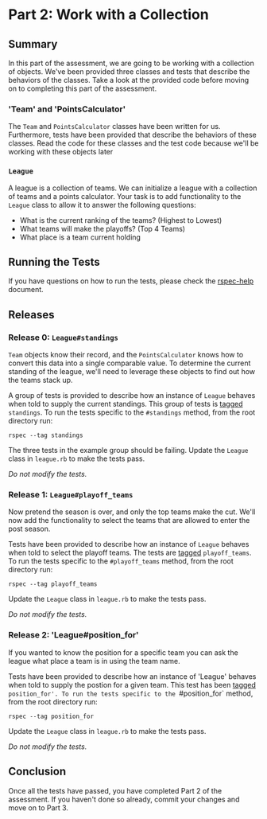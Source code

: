 # Part 2: Work with a Collection
## Summary
In this part of the assessment, we are going to be working with a collection of objects.  We've been provided three classes and tests that describe the behaviors of the classes.  Take a look at the provided code before moving on to completing this part of the assessment.

### 'Team' and 'PointsCalculator'
The `Team` and `PointsCalculator` classes have been written for us.  Furthermore, tests have been provided that describe the behaviors of these classes.  Read the code for these classes and the test code because we'll be working with these objects later

### `League`
A league is a collection of teams. We can initialize a league with a collection of teams and a points calculator. Your task is to add functionality to the `League` class to allow it to answer the following questions:

- What is the current ranking of the teams? (Highest to Lowest)
- What teams will make the playoffs? (Top 4 Teams)
- What place is a team current holding

## Running the Tests
If you have questions on how to run the tests, please check the [rspec-help](../rspec-help.md) document.

## Releases
### Release 0: `League#standings`
`Team` objects know their record, and the `PointsCalculator` knows how to convert this data into a single comparable value. To determine the current standing of the league, we'll need to leverage these objects to find out how the teams stack up.

A group of tests is provided to describe how an instance of `League` behaves when told to supply the current standings.  This group of tests is [tagged](https://www.relishapp.com/rspec/rspec-core/v/2-4/docs/command-line/tag-option) `standings`.  To run the tests specific to the `#standings` method, from the root directory run:

```
rspec --tag standings
```

The three tests in the example group should be failing.  Update the `League` class in `league.rb` to make the tests pass.

*Do not modify the tests.*

### Release 1:  `League#playoff_teams`
Now pretend the season is over, and only the top teams make the cut. We'll now add the functionality to select the teams that are allowed to enter the post season.

Tests have been provided to describe how an instance of `League` behaves when told to select the playoff teams.  The tests are [tagged](https://www.relishapp.com/rspec/rspec-core/v/2-4/docs/command-line/tag-option) `playoff_teams`.  To run the tests specific to the `#playoff_teams` method, from the root directory run:

```
rspec --tag playoff_teams
```

Update the `League` class in `league.rb` to make the tests pass.

*Do not modify the tests.*

### Release 2: 'League#position_for'
If you wanted to know the position for a specific team you can ask the league what place a team is in using the team name.

Tests have been provided to describe how an instance of 'League' behaves when told to supply the postion for a given team. This test has been [tagged](https://www.relishapp.com/rspec/rspec-core/v/2-4/docs/command-line/tag-option) `position_for'. To run the tests specific to the `#position_for` method, from the root directory run:

```
rspec --tag position_for
```

Update the `League` class in `league.rb` to make the tests pass.

*Do not modify the tests.*

## Conclusion
Once all the tests have passed, you have completed Part 2 of the assessment.  If you haven't done so already, commit your changes and move on to Part 3.
